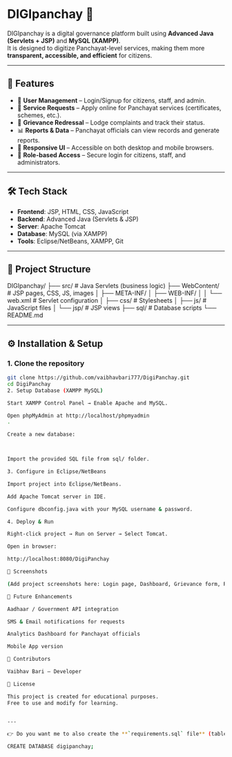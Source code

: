 # DIGIpanchay 🏡

DIGIpanchay is a digital governance platform built using **Advanced Java (Servlets + JSP)** and **MySQL (XAMPP)**.  
It is designed to digitize Panchayat-level services, making them more **transparent, accessible, and efficient** for citizens.

---

## 🚀 Features

- 👤 **User Management** – Login/Signup for citizens, staff, and admin.  
- 📝 **Service Requests** – Apply online for Panchayat services (certificates, schemes, etc.).  
- 📢 **Grievance Redressal** – Lodge complaints and track their status.  
- 📊 **Reports & Data** – Panchayat officials can view records and generate reports.  
- 📱 **Responsive UI** – Accessible on both desktop and mobile browsers.  
- 🔐 **Role-based Access** – Secure login for citizens, staff, and administrators.  

---

## 🛠️ Tech Stack

- **Frontend**: JSP, HTML, CSS, JavaScript  
- **Backend**: Advanced Java (Servlets & JSP)  
- **Server**: Apache Tomcat  
- **Database**: MySQL (via XAMPP)  
- **Tools**: Eclipse/NetBeans, XAMPP, Git  

---

## 📂 Project Structure

DIGIpanchay/
├── src/ # Java Servlets (business logic)
├── WebContent/ # JSP pages, CSS, JS, images
│ ├── META-INF/
│ ├── WEB-INF/
│ │ └── web.xml # Servlet configuration
│ ├── css/ # Stylesheets
│ ├── js/ # JavaScript files
│ └── jsp/ # JSP views
├── sql/ # Database scripts
└── README.md



---

## ⚙️ Installation & Setup

### 1. Clone the repository
```bash
git clone https://github.com/vaibhavbari777/DigiPanchay.git
cd DigiPanchay
2. Setup Database (XAMPP MySQL)

Start XAMPP Control Panel → Enable Apache and MySQL.

Open phpMyAdmin at http://localhost/phpmyadmin
.

Create a new database:



Import the provided SQL file from sql/ folder.

3. Configure in Eclipse/NetBeans

Import project into Eclipse/NetBeans.

Add Apache Tomcat server in IDE.

Configure dbconfig.java with your MySQL username & password.

4. Deploy & Run

Right-click project → Run on Server → Select Tomcat.

Open in browser:

http://localhost:8080/DigiPanchay

📸 Screenshots

(Add project screenshots here: Login page, Dashboard, Grievance form, Reports, etc.)

🎯 Future Enhancements

Aadhaar / Government API integration

SMS & Email notifications for requests

Analytics Dashboard for Panchayat officials

Mobile App version

🤝 Contributors

Vaibhav Bari – Developer

📜 License

This project is created for educational purposes.
Free to use and modify for learning.


---

👉 Do you want me to also create the **`requirements.sql` file** (tables + sample schema) so your README lo

CREATE DATABASE digipanchay;

